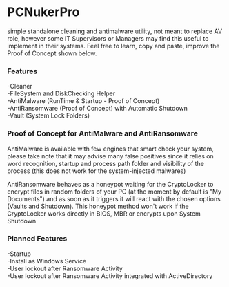 # PCNukerPro
 simple standalone cleaning and antimalware utility, not meant to replace AV role, however some IT Supervisors or Managers may find this useful to implement in their systems. Feel free to learn, copy and paste, improve the Proof of Concept shown below.
 
 ### Features
 -Cleaner <br/>
 -FileSystem and DiskChecking Helper <br/>
 -AntiMalware (RunTime & Startup - Proof of Concept) <br/>
 -AntiRansomware (Proof of Concept) with Automatic Shutdown <br/>
 -Vault (System Lock Folders) <br/>
 
 
 ### Proof of Concept for AntiMalware and AntiRansomware
 AntiMalware is available with few engines that smart check your system, please take note that it may advise many false positives since it relies on word recognition, startup  and process path folder and visibility of the process (this does not work for the system-injected malwares) <br/>
 
 AntiRansomware behaves as a honeypot waiting for the CryptoLocker to encrypt files in random folders of your PC (at the moment by default is "My Documents") and as soon as it triggers it will react with the chosen options (Vaults and Shutdown). This honeypot method won't work if the CryptoLocker works directly in BIOS, MBR or encrypts upon System Shutdown <br/>
 
 ### Planned Features
 -Startup <br/>
 -Install as Windows Service <br/>
 -User lockout after Ransomware Activity <br/>
 -User lockout after Ransomware Activity integrated with ActiveDirectory <br/>

